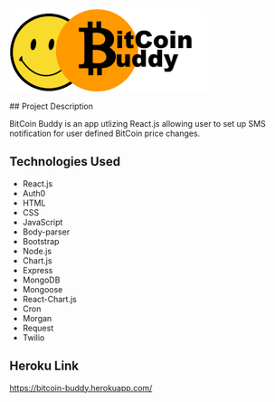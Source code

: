 <p align="left">
  <img src="/screenshots/BitCoin_Buddy_logo.png" width="350"/>
</p>
## Project Description

BitCoin Buddy is an app utlizing React.js allowing user to set up SMS notification for user defined BitCoin price changes. 

## Technologies Used

* React.js
* Auth0
* HTML
* CSS
* JavaScript
* Body-parser
* Bootstrap
* Node.js
* Chart.js
* Express
* MongoDB
* Mongoose
* React-Chart.js
* Cron
* Morgan
* Request
* Twilio


## Heroku Link
https://bitcoin-buddy.herokuapp.com/